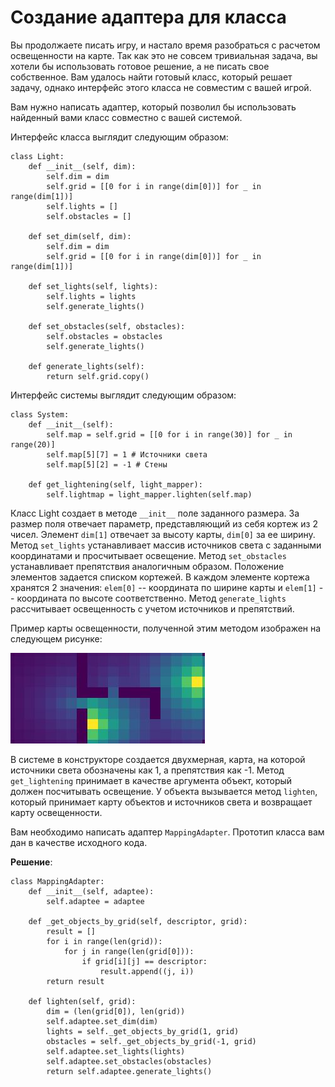 # Создание адаптера для класса

Вы продолжаете писать игру, и настало время разобраться с расчетом освещенности на карте. Так как это не совсем тривиальная задача, вы хотели бы использовать готовое решение, а не писать свое собственное. Вам удалось найти готовый класс, который решает задачу, однако интерфейс этого класса не совместим с вашей игрой.

Вам нужно написать адаптер, который позволил бы использовать найденный вами класс совместно с вашей системой.

Интерфейс класса выглядит следующим образом:

    class Light:
        def __init__(self, dim):
            self.dim = dim
            self.grid = [[0 for i in range(dim[0])] for _ in range(dim[1])]
            self.lights = []
            self.obstacles = []
            
        def set_dim(self, dim):
            self.dim = dim
            self.grid = [[0 for i in range(dim[0])] for _ in range(dim[1])]
        
        def set_lights(self, lights):
            self.lights = lights
            self.generate_lights()
        
        def set_obstacles(self, obstacles):
            self.obstacles = obstacles
            self.generate_lights()
            
        def generate_lights(self):
            return self.grid.copy()

Интерфейс системы выглядит следующим образом:

    class System:
        def __init__(self):
            self.map = self.grid = [[0 for i in range(30)] for _ in range(20)]
            self.map[5][7] = 1 # Источники света
            self.map[5][2] = -1 # Стены
        
        def get_lightening(self, light_mapper):
            self.lightmap = light_mapper.lighten(self.map)

Класс Light создает в методе `__init__` поле заданного размера. За размер поля отвечает параметр, представляющий из себя кортеж из 2 чисел. Элемент `dim[1]` отвечает за высоту карты, `dim[0]` за ее ширину. Метод `set_lights` устанавливает массив источников света с заданными координатами и просчитывает освещение. Метод `set_obstacles` устанавливает препятствия аналогичным образом. Положение элементов задается списком кортежей. В каждом элементе кортежа хранятся 2 значения: `elem[0]` -- координата по ширине карты и `elem[1]` -- координата по высоте соответственно. Метод `generate_lights` рассчитывает освещенность с учетом источников и препятствий.

Пример карты освещенности, полученной этим методом изображен на следующем рисунке:

![освещение](../pictures/lightening.jpg)

В системе в конструкторе создается двухмерная, карта, на которой источники света обозначены как 1, а препятствия как -1. Метод `get_lightening` принимает в качестве аргумента объект, который должен посчитывать освещение. У объекта вызывается метод `lighten`, который принимает карту объектов и источников света и возвращает карту освещенности.

Вам необходимо написать адаптер `MappingAdapter`. Прототип класса вам дан в качестве исходного кода.

**Решение**:

    class MappingAdapter:
        def __init__(self, adaptee):
            self.adaptee = adaptee

        def _get_objects_by_grid(self, descriptor, grid):
            result = []
            for i in range(len(grid)):
                for j in range(len(grid[0])):
                    if grid[i][j] == descriptor:
                        result.append((j, i))
            return result

        def lighten(self, grid):
            dim = (len(grid[0]), len(grid))
            self.adaptee.set_dim(dim)
            lights = self._get_objects_by_grid(1, grid)
            obstacles = self._get_objects_by_grid(-1, grid)
            self.adaptee.set_lights(lights)
            self.adaptee.set_obstacles(obstacles)
            return self.adaptee.generate_lights()
